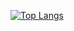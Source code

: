 [![Top Langs](https://github-readme-stats.vercel.app/api/top-langs/?username=parisienkid&layout=compact&border_color=886CE4&title_color=886CE4&langs_count=10&theme=vision-friendly-dark&bg_color=0d1117)](https://github.com/anuraghazra/github-readme-stats)
